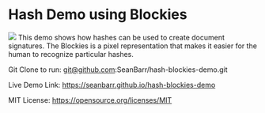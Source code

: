 # Hash Demo using Blockies
<img src='./blockies.png'>
This demo shows how hashes can be used to create document signatures. 
The Blockies is a pixel representation that makes it easier for the human to recognize particular hashes.

Git Clone to run: 
git@github.com:SeanBarr/hash-blockies-demo.git

Live Demo Link: 
https://seanbarr.github.io/hash-blockies-demo

MIT License: https://opensource.org/licenses/MIT